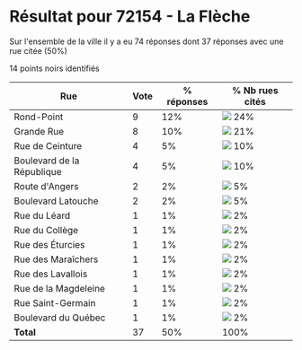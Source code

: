 # Résultat pour 72154 - La Flèche

Sur l'ensemble de la ville il y a eu 74 réponses dont 37 réponses avec une rue citée (50%)

14 points noirs identifiés

| Rue | Vote | % réponses | % Nb rues cités|
|-----|------|------------|----------------|
| Rond-Point | 9 | 12% | <img src="../../img/bar_24.gif" />&nbsp;24%|
| Grande Rue | 8 | 10% | <img src="../../img/bar_21.gif" />&nbsp;21%|
| Rue de Ceinture | 4 | 5% | <img src="../../img/bar_10.gif" />&nbsp;10%|
| Boulevard de la République | 4 | 5% | <img src="../../img/bar_10.gif" />&nbsp;10%|
| Route d'Angers | 2 | 2% | <img src="../../img/bar_5.gif" />&nbsp;5%|
| Boulevard Latouche | 2 | 2% | <img src="../../img/bar_5.gif" />&nbsp;5%|
| Rue du Léard | 1 | 1% | <img src="../../img/bar_2.gif" />&nbsp;2%|
| Rue du Collège | 1 | 1% | <img src="../../img/bar_2.gif" />&nbsp;2%|
| Rue des Éturcies | 1 | 1% | <img src="../../img/bar_2.gif" />&nbsp;2%|
| Rue des Maraîchers | 1 | 1% | <img src="../../img/bar_2.gif" />&nbsp;2%|
| Rue des Lavallois | 1 | 1% | <img src="../../img/bar_2.gif" />&nbsp;2%|
| Rue de la Magdeleine | 1 | 1% | <img src="../../img/bar_2.gif" />&nbsp;2%|
| Rue Saint-Germain | 1 | 1% | <img src="../../img/bar_2.gif" />&nbsp;2%|
| Boulevard du Québec | 1 | 1% | <img src="../../img/bar_2.gif" />&nbsp;2%|
| **Total** | 37 | 50% | 100%|
